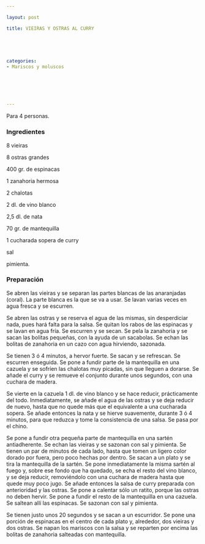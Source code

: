 ```yaml
---

layout: post

title: VIEIRAS Y OSTRAS AL CURRY





categories:
- Mariscos y moluscos






---
```


Para 4 personas.

<h3>Ingredientes</h3>

8 vieiras

8 ostras grandes

400 gr. de espinacas

1 zanahoria hermosa

2 chalotas

2 dl. de vino blanco

2,5 dl. de nata

70 gr. de mantequilla

1 cucharada sopera de curry

sal

pimienta.

<h3>Preparación</h3>

Se abren las vieiras y se separan las partes blancas de las anaranjadas (coral). La parte blanca es la que se va a usar. Se lavan varias veces en agua fresca y se escurren.

Se abren las ostras y se reserva el agua de las mismas, sin desperdiciar nada, pues hará falta para la salsa. Se quitan los rabos de las espinacas y se lavan en agua fría. Se escurren y se secan. Se pela la zanahoria y se sacan las bolitas pequeñas, con la ayuda de un sacabolas. Se echan las bolitas de zanahoria en un cazo con agua hirviendo, sazonada.

Se tienen 3 ó 4 minutos, a hervor fuerte. Se sacan y se refrescan. Se escurren enseguida. Se pone a fundir parte de la mantequilla en una cazuela y se sofríen las chalotas muy picadas, sin que lleguen a dorarse. Se añade el curry y se remueve el conjunto durante unos segundos, con una cuchara de madera.

Se vierte en la cazuela 1 dl. de vino blanco y se hace reducir, prácticamente del todo. Inmediatamente, se añade el agua de las ostras y se deja reducir de nuevo, hasta que no quede más que el equivalente a una cucharada sopera. Se añade entonces la nata y se hierve suavemente, durante 3 ó 4 minutos, para que reduzca y tome la consistencia de una salsa. Se pasa por el chino.

Se pone a fundir otra pequeña parte de mantequilla en una sartén antiadherente. Se echan las vieiras y se sazonan con sal y pimienta. Se tienen un par de minutos de cada lado, hasta que tomen un ligero color dorado por fuera, pero poco hechas por dentro. Se sacan a un plato y se tira la mantequilla de la sartén. Se pone inmediatamente la misma sartén al fuego y, sobre ese fondo que ha quedado, se echa el resto del vino blanco, y se deja reducir, removiéndolo con una cuchara de madera hasta que quede muy poco jugo. Se añade entonces la salsa de curry preparada con anterioridad y las ostras. Se pone a calentar sólo un ratito, porque las ostras no deben hervir. Se pone a fundir el resto de la mantequilla en una cazuela. Se saltean allí las espinacas. Se sazonan con sal y pimienta.

Se tienen justo unos 20 segundos y se sacan a un escurridor. Se pone una porción de espinacas en el centro de cada plato y, alrededor, dos vieiras y dos ostras. Se napan los mariscos con la salsa y se reparten por encima las bolitas de zanahoria salteadas con mantequilla.